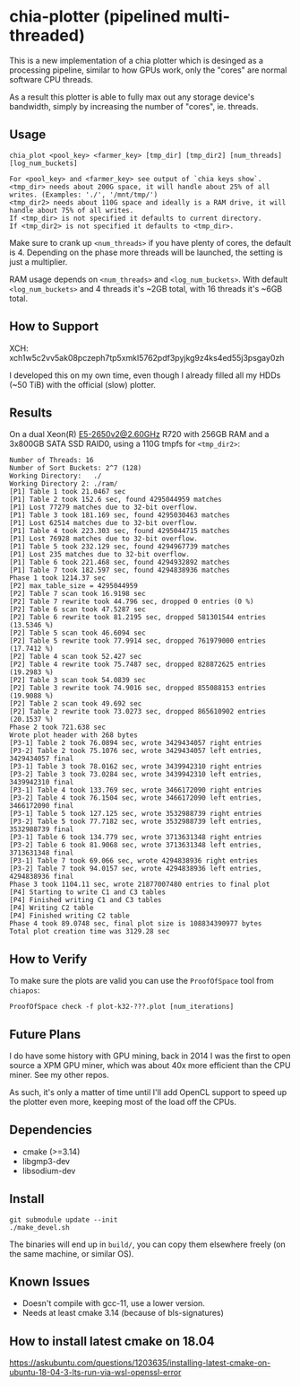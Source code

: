 # chia-plotter (pipelined multi-threaded)

This is a new implementation of a chia plotter which is desinged as a processing pipeline,
similar to how GPUs work, only the "cores" are normal software CPU threads.

As a result this plotter is able to fully max out any storage device's bandwidth,
simply by increasing the number of "cores", ie. threads.

## Usage

```
chia_plot <pool_key> <farmer_key> [tmp_dir] [tmp_dir2] [num_threads] [log_num_buckets]

For <pool_key> and <farmer_key> see output of `chia keys show`.
<tmp_dir> needs about 200G space, it will handle about 25% of all writes. (Examples: './', '/mnt/tmp/')
<tmp_dir2> needs about 110G space and ideally is a RAM drive, it will handle about 75% of all writes.
If <tmp_dir> is not specified it defaults to current directory.
If <tmp_dir2> is not specified it defaults to <tmp_dir>.
```

Make sure to crank up `<num_threads>` if you have plenty of cores, the default is 4.
Depending on the phase more threads will be launched, the setting is just a multiplier.

RAM usage depends on `<num_threads>` and `<log_num_buckets>`.
With default `<log_num_buckets>` and 4 threads it's ~2GB total, with 16 threads it's ~6GB total.

## How to Support

XCH: xch1w5c2vv5ak08pczeph7tp5xmkl5762pdf3pyjkg9z4ks4ed55j3psgay0zh

I developed this on my own time, even though I already filled all my HDDs (~50 TiB) with the official (slow) plotter.

## Results

On a dual Xeon(R) E5-2650v2@2.60GHz R720 with 256GB RAM and a 3x800GB SATA SSD RAID0, using a 110G tmpfs for `<tmp_dir2>`:

```
Number of Threads: 16
Number of Sort Buckets: 2^7 (128)
Working Directory:   ./
Working Directory 2: ./ram/
[P1] Table 1 took 21.0467 sec
[P1] Table 2 took 152.6 sec, found 4295044959 matches
[P1] Lost 77279 matches due to 32-bit overflow.
[P1] Table 3 took 181.169 sec, found 4295030463 matches
[P1] Lost 62514 matches due to 32-bit overflow.
[P1] Table 4 took 223.303 sec, found 4295044715 matches
[P1] Lost 76928 matches due to 32-bit overflow.
[P1] Table 5 took 232.129 sec, found 4294967739 matches
[P1] Lost 235 matches due to 32-bit overflow.
[P1] Table 6 took 221.468 sec, found 4294932892 matches
[P1] Table 7 took 182.597 sec, found 4294838936 matches
Phase 1 took 1214.37 sec
[P2] max_table_size = 4295044959
[P2] Table 7 scan took 16.9198 sec
[P2] Table 7 rewrite took 44.796 sec, dropped 0 entries (0 %)
[P2] Table 6 scan took 47.5287 sec
[P2] Table 6 rewrite took 81.2195 sec, dropped 581301544 entries (13.5346 %)
[P2] Table 5 scan took 46.6094 sec
[P2] Table 5 rewrite took 77.9914 sec, dropped 761979000 entries (17.7412 %)
[P2] Table 4 scan took 52.427 sec
[P2] Table 4 rewrite took 75.7487 sec, dropped 828872625 entries (19.2983 %)
[P2] Table 3 scan took 54.0839 sec
[P2] Table 3 rewrite took 74.9016 sec, dropped 855088153 entries (19.9088 %)
[P2] Table 2 scan took 49.692 sec
[P2] Table 2 rewrite took 73.0273 sec, dropped 865610902 entries (20.1537 %)
Phase 2 took 721.638 sec
Wrote plot header with 268 bytes
[P3-1] Table 2 took 76.0894 sec, wrote 3429434057 right entries
[P3-2] Table 2 took 75.1076 sec, wrote 3429434057 left entries, 3429434057 final
[P3-1] Table 3 took 78.0162 sec, wrote 3439942310 right entries
[P3-2] Table 3 took 73.0284 sec, wrote 3439942310 left entries, 3439942310 final
[P3-1] Table 4 took 133.769 sec, wrote 3466172090 right entries
[P3-2] Table 4 took 76.1504 sec, wrote 3466172090 left entries, 3466172090 final
[P3-1] Table 5 took 127.125 sec, wrote 3532988739 right entries
[P3-2] Table 5 took 77.7182 sec, wrote 3532988739 left entries, 3532988739 final
[P3-1] Table 6 took 134.779 sec, wrote 3713631348 right entries
[P3-2] Table 6 took 81.9068 sec, wrote 3713631348 left entries, 3713631348 final
[P3-1] Table 7 took 69.066 sec, wrote 4294838936 right entries
[P3-2] Table 7 took 94.0157 sec, wrote 4294838936 left entries, 4294838936 final
Phase 3 took 1104.11 sec, wrote 21877007480 entries to final plot
[P4] Starting to write C1 and C3 tables
[P4] Finished writing C1 and C3 tables
[P4] Writing C2 table
[P4] Finished writing C2 table
Phase 4 took 89.0748 sec, final plot size is 108834390977 bytes
Total plot creation time was 3129.28 sec
```

## How to Verify

To make sure the plots are valid you can use the `ProofOfSpace` tool from `chiapos`:

```
ProofOfSpace check -f plot-k32-???.plot [num_iterations]
```

## Future Plans

I do have some history with GPU mining, back in 2014 I was the first to open source a XPM GPU miner,
which was about 40x more efficient than the CPU miner. See my other repos.

As such, it's only a matter of time until I'll add OpenCL support to speed up the plotter even more,
keeping most of the load off the CPUs.

## Dependencies

- cmake (>=3.14)
- libgmp3-dev
- libsodium-dev

## Install

```
git submodule update --init
./make_devel.sh
```

The binaries will end up in `build/`, you can copy them elsewhere freely (on the same machine, or similar OS).

## Known Issues

- Doesn't compile with gcc-11, use a lower version.
- Needs at least cmake 3.14 (because of bls-signatures)

## How to install latest cmake on 18.04

https://askubuntu.com/questions/1203635/installing-latest-cmake-on-ubuntu-18-04-3-lts-run-via-wsl-openssl-error

